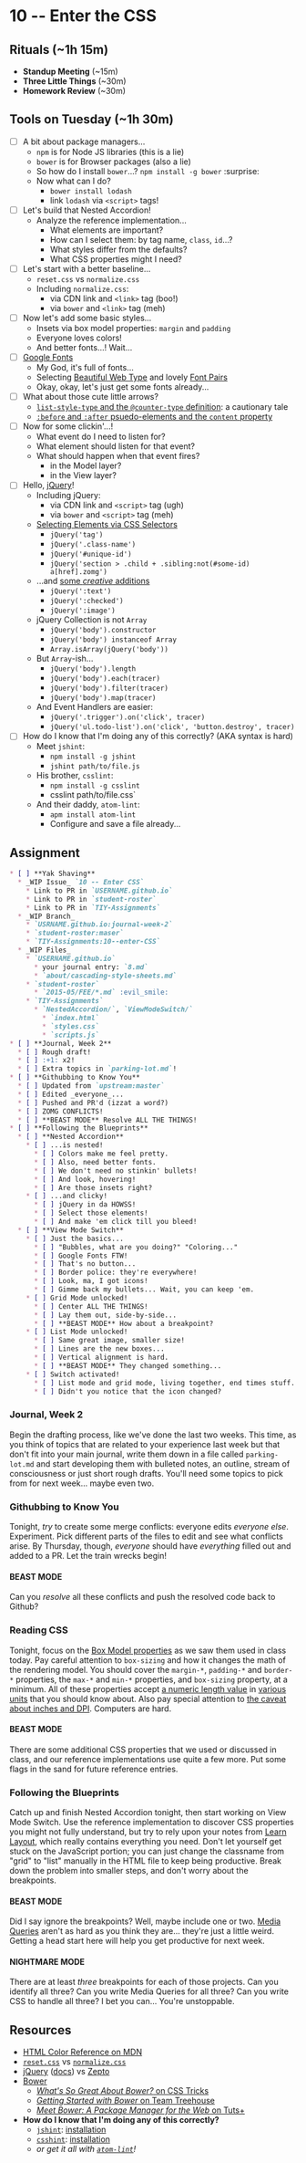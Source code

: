 # 10 -- Enter the CSS

## Rituals (~1h 15m)

* **Standup Meeting** (~15m)
* **Three Little Things** (~30m)
* **Homework Review** (~30m)

## Tools on Tuesday (~1h 30m)

* [ ] A bit about package managers...
  * `npm` is for Node JS libraries (this is a lie)
  * `bower` is for Browser packages (also a lie)
  * So how do I install `bower`...? `npm install -g bower` :surprise:
  * Now what can I do?
    * `bower install lodash`
    * link `lodash` via `<script>` tags!
* [ ] Let's build that Nested Accordion!
  * Analyze the reference implementation...
    * What elements are important?
    * How can I select them: by tag name, `class`, `id`...?
    * What styles differ from the defaults?
    * What CSS properties might I need?
* [ ] Let's start with a better baseline...
  * `reset.css` vs `normalize.css`
  * Including `normalize.css`:
    * via CDN link and `<link>` tag (boo!)
    * via `bower` and `<link>` tag (meh)
* [ ] Now let's add some basic styles...
  * Insets via box model properties: `margin` and `padding`
  * Everyone loves colors!
  * And better fonts...! Wait...
* [ ] [Google Fonts](http://google.com/fonts)
  * My God, it's full of fonts...
  * Selecting [Beautiful Web Type](http://hellohappy.org/beautiful-web-type/) and lovely [Font Pairs](http://fontpair.co/)
  * Okay, okay, let's just get some fonts already...
* [ ] What about those cute little arrows?
  * [`list-style-type` and the `@counter-type` definition](https://developer.mozilla.org/en-US/docs/Web/CSS/list-style-type): a cautionary tale
  * [`:before` and `:after` psuedo-elements and the `content` property](https://developer.mozilla.org/en-US/docs/Web/CSS/content)
* [ ] Now for some clickin'...!
  * What event do I need to listen for?
  * What element should listen for that event?
  * What should happen when that event fires?
    * in the Model layer?
    * in the View layer?
* [ ] Hello, [jQuery](http://jquery.com)!
  * Including jQuery:
    * via CDN link and `<script>` tag (ugh)
    * via `bower` and `<script>` tag (meh)
  * [Selecting Elements via CSS Selectors](http://api.jquery.com/category/selectors/)
    * `jQuery('tag')`
    * `jQuery('.class-name')`
    * `jQuery('#unique-id')`
    * `jQuery('section > .child + .sibling:not(#some-id) a[href].zomg')`
  * ...and [some _creative_ additions](http://api.jquery.com/category/selectors/jquery-selector-extensions/)
    * `jQuery(':text')`
    * `jQuery(':checked')`
    * `jQuery(':image')`
  * jQuery Collection is not `Array`
    * `jQuery('body').constructor`
    * `jQuery('body') instanceof Array`
    * `Array.isArray(jQuery('body'))`
  * But `Array`-ish...
    * `jQuery('body').length`
    * `jQuery('body').each(tracer)`
    * `jQuery('body').filter(tracer)`
    * `jQuery('body').map(tracer)`
  * And Event Handlers are easier:
    * `jQuery('.trigger').on('click', tracer)`
    * `jQuery('ul.todo-list').on('click', 'button.destroy', tracer)`
* [ ] How do I know that I'm doing any of this correctly? (AKA syntax is hard)
  * Meet `jshint`:
    * `npm install -g jshint`
    * `jshint path/to/file.js`
  * His brother, `csslint`:
    * `npm install -g csslint`
    * csslint path/to/file.css`
  * And their daddy, `atom-lint`:
    * `apm install atom-lint`
    * Configure and save a file already...

## Assignment

```markdown
* [ ] **Yak Shaving**
  * _WIP Issue_ `10 -- Enter CSS`
    * Link to PR in `USERNAME.github.io`
    * Link to PR in `student-roster`
    * Link to PR in `TIY-Assignments`
  * _WIP Branch_
    * `USRNAME.github.io:journal-week-2`
    * `student-roster:maser`
    * `TIY-Assignments:10--enter-CSS`
  * _WIP Files_
    * `USERNAME.github.io`
      * your journal entry: `8.md`
      * `about/cascading-style-sheets.md`
    * `student-roster`
      * `2015-05/FEE/*.md` :evil_smile:
    * `TIY-Assignments`
      * `NestedAccordion/`, `ViewModeSwitch/`
        * `index.html`
        * `styles.css`
        * `scripts.js`
* [ ] **Journal, Week 2**
  * [ ] Rough draft!
  * [ ] :+1: x2!
  * [ ] Extra topics in `parking-lot.md`!
* [ ] **Githubbing to Know You**
  * [ ] Updated from `upstream:master`
  * [ ] Edited _everyone_...
  * [ ] Pushed and PR'd (izzat a word?)
  * [ ] ZOMG CONFLICTS!
  * [ ] **BEAST MODE** Resolve ALL THE THINGS!
* [ ] **Following the Blueprints**
  * [ ] **Nested Accordion**
    * [ ] ...is nested!
      * [ ] Colors make me feel pretty.
      * [ ] Also, need better fonts.
      * [ ] We don't need no stinkin' bullets!
      * [ ] And look, hovering!
      * [ ] Are those insets right?
    * [ ] ...and clicky!
      * [ ] jQuery in da HOWSS!
      * [ ] Select those elements!
      * [ ] And make 'em click till you bleed!
  * [ ] **View Mode Switch**
    * [ ] Just the basics...
      * [ ] "Bubbles, what are you doing?" "Coloring..."
      * [ ] Google Fonts FTW!
      * [ ] That's no button...
      * [ ] Border police: they're everywhere!
      * [ ] Look, ma, I got icons!
      * [ ] Gimme back my bullets... Wait, you can keep 'em.
    * [ ] Grid Mode unlocked!
      * [ ] Center ALL THE THINGS!
      * [ ] Lay them out, side-by-side...
      * [ ] **BEAST MODE** How about a breakpoint?
    * [ ] List Mode unlocked!
      * [ ] Same great image, smaller size!
      * [ ] Lines are the new boxes...
      * [ ] Vertical alignment is hard.
      * [ ] **BEAST MODE** They changed something...
    * [ ] Switch activated!
      * [ ] List mode and grid mode, living together, end times stuff.
      * [ ] Didn't you notice that the icon changed?
```

### Journal, Week 2

Begin the drafting process, like we've done the last two weeks. This time, as you think of topics that are related to your experience last week but that don't fit into your main journal, write them down in a file called `parking-lot.md` and start developing them with bulleted notes, an outline, stream of consciousness or just short rough drafts. You'll need some topics to pick from for next week... maybe even two.

### Githubbing to Know You

Tonight, _try_ to create some merge conflicts: everyone edits _everyone else_. Experiment. Pick different parts of the files to edit and see what conflicts arise. By Thursday, though, _everyone_ should have _everything_ filled out and added to a PR. Let the train wrecks begin!

#### BEAST MODE

Can you _resolve_ all these conflicts and push the resolved code back to Github?

### Reading CSS

Tonight, focus on the [Box Model properties](https://developer.mozilla.org/en-US/docs/Web/CSS/box_model) as we saw them used in class today. Pay careful attention to `box-sizing` and how it changes the math of the rendering model. You should cover the `margin-*`, `padding-*` and `border-*` properties, the `max-*` and `min-*` properties, and `box-sizing` property, at a minimum. All of these properties accept [a numeric length value](https://developer.mozilla.org/en-US/docs/Web/CSS/length) in [various units](https://developer.mozilla.org/en-US/docs/Web/CSS/length#Units) that you should know about. Also pay special attention to [the caveat about inches and DPI](https://developer.mozilla.org/en-US/docs/Web/CSS/length#CSS_units_and_dots-per-inch). Computers are hard.

#### BEAST MODE

There are some additional CSS properties that we used or discussed in class, and our reference implementations use quite a few more. Put some flags in the sand for future reference entries.

### Following the Blueprints

Catch up and finish Nested Accordion tonight, then start working on View Mode Switch. Use the reference implementation to discover CSS properties you might not fully understand, but try to rely upon your notes from [Learn Layout](http://learnlayout.com), which really contains everything you need. Don't let yourself get stuck on the JavaScript portion; you can just change the classname from "grid" to "list" manually in the HTML file to keep being productive. Break down the problem into smaller steps, and don't worry about the breakpoints.

#### BEAST MODE

Did I say ignore the breakpoints? Well, maybe include one or two. [Media Queries](https://developer.mozilla.org/en-US/docs/Web/Guide/CSS/Media_queries) aren't as hard as you think they are... they're just a little weird. Getting a head start here will help you get productive for next week.

#### NIGHTMARE MODE

There are at least _three_ breakpoints for each of those projects. Can you identify all three? Can you write Media Queries for all three? Can you write CSS to handle all three? I bet you can... You're unstoppable.

## Resources

* [HTML Color Reference on MDN](https://developer.mozilla.org/en-US/docs/Web/CSS/color_value)
* [`reset.css`](http://meyerweb.com/eric/tools/css/reset/) vs [`normalize.css`](http://necolas.github.io/normalize.css/)
* [jQuery](http://jquery.com) ([docs](http://api.jquery.com)) vs [Zepto](http://zeptojs.com/)
* [Bower](http://bower.io)
  * [_What's So Great About Bower?_ on CSS Tricks](https://css-tricks.com/whats-great-bower/)
  * [_Getting Started with Bower_ on Team Treehouse](http://blog.teamtreehouse.com/getting-started-bower)
  * [_Meet Bower: A Package Manager for the Web_ on Tuts+](http://code.tutsplus.com/tutorials/meet-bower-a-package-manager-for-the-web--net-27774)
* **How do I know that I'm doing any of this correctly?**
  * [`jshint`](http://jshint.com/): [installation](http://jshint.com/install/)
  * [`csshint`](http://csslint.net): [installation](https://github.com/CSSLint/csslint/wiki/Command-line-interface)
  * _or get it all with [`atom-lint`](https://atom.io/packages/atom-lint)!_
